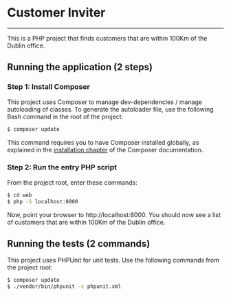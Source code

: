 # Customer Inviter
---
This is a PHP project that finds customers that are within 100Km of the Dublin office.

## Running the application (2 steps)

### Step 1: Install Composer

This project uses Composer to manage dev-dependencies / manage autoloading of classes. To generate the autoloader file, use the following Bash command in the root of the project:

```bash
$ composer update
```

This command requires you to have Composer installed globally, as explained
in the [installation chapter](https://getcomposer.org/doc/00-intro.md)
of the Composer documentation.

### Step 2: Run the entry PHP script

From the project root, enter these commands:

```bash
$ cd web
$ php -S localhost:8000
```

Now, point your browser to http://localhost:8000. You should now see a list of customers that are within 100Km of the Dublin office.

## Running the tests (2 commands)

This project uses PHPUnit for unit tests. Use the following commands from the project root:

```bash
$ composer update
$ ./vendor/bin/phpunit -c phpunit.xml
```